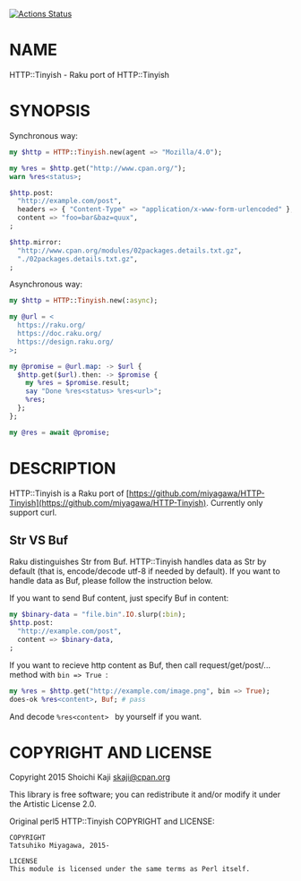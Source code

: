 [![Actions Status](https://github.com/skaji/raku-HTTP-Tinyish/workflows/test/badge.svg)](https://github.com/skaji/raku-HTTP-Tinyish/actions)

NAME
====

HTTP::Tinyish - Raku port of HTTP::Tinyish

SYNOPSIS
========

Synchronous way:

```raku
my $http = HTTP::Tinyish.new(agent => "Mozilla/4.0");

my %res = $http.get("http://www.cpan.org/");
warn %res<status>;

$http.post:
  "http://example.com/post",
  headers => { "Content-Type" => "application/x-www-form-urlencoded" },
  content => "foo=bar&baz=quux",
;

$http.mirror:
  "http://www.cpan.org/modules/02packages.details.txt.gz",
  "./02packages.details.txt.gz",
;
```

Asynchronous way:

```raku
my $http = HTTP::Tinyish.new(:async);

my @url = <
  https://raku.org/
  https://doc.raku.org/
  https://design.raku.org/
>;

my @promise = @url.map: -> $url {
  $http.get($url).then: -> $promise {
    my %res = $promise.result;
    say "Done %res<status> %res<url>";
    %res;
  };
};

my @res = await @promise;
```

DESCRIPTION
===========

HTTP::Tinyish is a Raku port of [https://github.com/miyagawa/HTTP-Tinyish](https://github.com/miyagawa/HTTP-Tinyish). Currently only support curl.

Str VS Buf
----------

Raku distinguishes Str from Buf. HTTP::Tinyish handles data as Str by default (that is, encode/decode utf-8 if needed by default). If you want to handle data as Buf, please follow the instruction below.

If you want to send Buf content, just specify Buf in content:

```raku
my $binary-data = "file.bin".IO.slurp(:bin);
$http.post:
  "http://example.com/post",
  content => $binary-data,
;
```

If you want to recieve http content as Buf, then call request/get/post/... method with `bin => True `:

```raku
my %res = $http.get("http://example.com/image.png", bin => True);
does-ok %res<content>, Buf; # pass
```

And decode `%res<content> ` by yourself if you want.

COPYRIGHT AND LICENSE
=====================

Copyright 2015 Shoichi Kaji <skaji@cpan.org>

This library is free software; you can redistribute it and/or modify it under the Artistic License 2.0.

Original perl5 HTTP::Tinyish COPYRIGHT and LICENSE:

    COPYRIGHT
    Tatsuhiko Miyagawa, 2015-

    LICENSE
    This module is licensed under the same terms as Perl itself.

